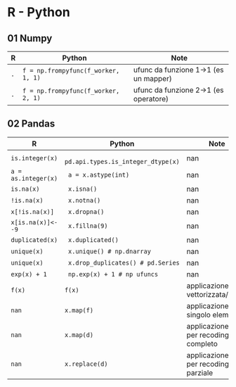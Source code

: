 # R - Python


## 01 Numpy

| R   | Python                              | Note                                  |
|-----|-------------------------------------|---------------------------------------|
| `.` | `f = np.frompyfunc(f_worker, 1, 1)` | ufunc da funzione 1->1 (es un mapper) |
| `.` | `f = np.frompyfunc(f_worker, 2, 1)` | ufunc da funzione 2->1 (es operatore) |

## 02 Pandas

| R                   | Python                              | Note                                    |
|---------------------|-------------------------------------|-----------------------------------------|
| `is.integer(x)`     | ` pd.api.types.is_integer_dtype(x)` | nan                                     |
| `a = as.integer(x)` | ` a = x.astype(int)`                | nan                                     |
| `is.na(x)`          | ` x.isna()`                         | nan                                     |
| `!is.na(x)`         | ` x.notna()`                        | nan                                     |
| `x[!is.na(x)]`      | ` x.dropna()`                       | nan                                     |
| `x[is.na(x)]<- -9`  | ` x.fillna(9)`                      | nan                                     |
| `duplicated(x)`     | ` x.duplicated()`                   | nan                                     |
| `unique(x)`         | ` x.unique() # np.dnarray`          | nan                                     |
| `unique(x)`         | ` x.drop_duplicates() # pd.Series`  | nan                                     |
| `exp(x) + 1`        | ` np.exp(x) + 1 # np ufuncs`        | nan                                     |
| `f(x)`              | `f(x)`                              | applicazione f vettorizzata/ufunc       |
| `nan`               | `x.map(f)`                          | applicazione f per singolo elemento     |
| `nan`               | `x.map(d)`                          | applicazione dict per recoding completo |
| `nan`               | `x.replace(d)`                      | applicazione dict per recoding parziale |


